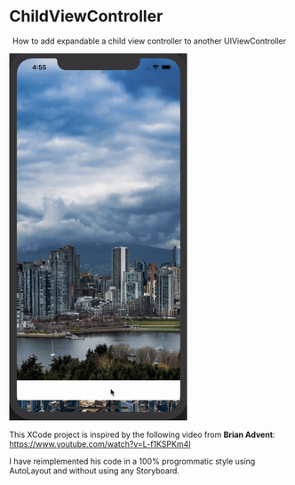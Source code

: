 # ChildViewController
<center>How to add expandable a child view controller to another UIViewController</center>


![alt text](https://github.com/kasrababaei/ChildViewController/blob/master/childviewcontroller.gif "Child view controller")

This XCode project is inspired by the following video from **Brian Advent**: https://www.youtube.com/watch?v=L-f1KSPKm4I 

I have reimplemented his code in a 100% progrommatic style using AutoLayout and without using any Storyboard. 

